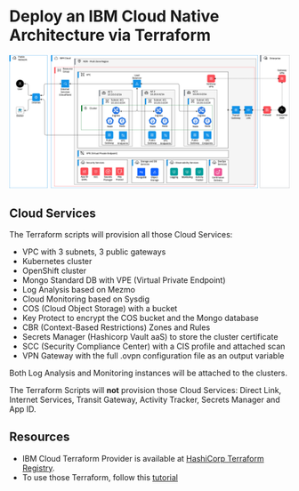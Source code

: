 # Deploy an IBM Cloud Native Architecture via Terraform

![IBM Cloud Native Architecture](https://raw.githubusercontent.com/lionelmace/ibm-cloud-native/main/ibm-cloud-native.drawio.png)

## Cloud Services

The Terraform scripts will provision all those Cloud Services:

* VPC with 3 subnets, 3 public gateways
* Kubernetes cluster
* OpenShift cluster
* Mongo Standard DB with VPE (Virtual Private Endpoint)
* Log Analysis based on Mezmo
* Cloud Monitoring based on Sysdig
* COS (Cloud Object Storage) with a bucket
* Key Protect to encrypt the COS bucket and the Mongo database
* CBR (Context-Based Restrictions) Zones and Rules
* Secrets Manager (Hashicorp Vault aaS) to store the cluster certificate
* SCC (Security Compliance Center) with a CIS profile and attached scan
* VPN Gateway with the full .ovpn configuration file as an output variable

Both Log Analysis and Monitoring instances will be attached to the clusters.

The Terraform Scripts will **not** provision those Cloud Services:
Direct Link, Internet Services, Transit Gateway, Activity Tracker, Secrets Manager and App ID.

## Resources

* IBM Cloud Terraform Provider is available at [HashiCorp Terraform Registry](https://registry.terraform.io/providers/IBM-Cloud/ibm).
* To use those Terraform, follow this [tutorial](https://lionelmace.github.io/iks-lab/#/05-advanced/appendix-terraform)
